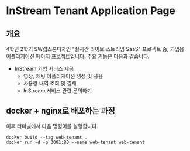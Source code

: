 # InStream Tenant Application Page

## 개요

4학년 2학기 SW캡스톤디자인 "실시간 라이브 스트리밍 SaaS" 프로젝트 중, 기업용 어플리케이션 페이지 프로젝트입니다. 주요 기능은 다음과 같습니다.

-   InStream 기업 서비스 제공
    -   영상, 채팅 어플리케이션 생성 및 사용
    -   사용량 내역 조회 및 결제
    -   InStream 서비스 관련 문의하기

## docker + nginx로 배포하는 과정

이후 터미널에서 다음 명령어를 실행합니다.

```shell
docker build --tag web-tenant .
docker run -d -p 3001:80 --name web-tenant web-tenant
```
